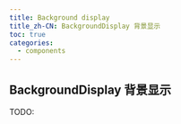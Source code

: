 ```yaml
---
title: Background display
title_zh-CN: BackgroundDisplay 背景显示
toc: true
categories:
  - components
---
```


## BackgroundDisplay 背景显示

TODO:

